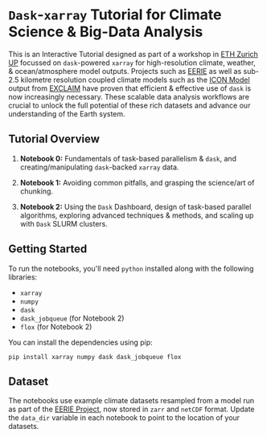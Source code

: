 # `Dask`-`xarray` Tutorial for Climate Science & Big-Data Analysis

This is an Interactive Tutorial designed as part of a workshop in [ETH Zurich UP](https://up.ethz.ch) focussed on `dask`-powered `xarray` for high-resolution climate, weather, & ocean/atmosphere model outputs. 
Projects such as [EERIE](https://eerie-project.eu) as well as sub-2.5 kilometre resolution coupled climate models such as the [ICON Model](https://www.icon-model.org) output from [EXCLAIM](https://exclaim.ethz.ch) have proven that efficient & effective use of `dask` is now increasingly necessary.
These scalable data analysis workflows are crucial to unlock the full potential of these rich datasets and advance our understanding of the Earth system.

## Tutorial Overview

1. **Notebook 0:** Fundamentals of task-based parallelism & `dask`, and creating/manipulating `dask`-backed `xarray` data.

2. **Notebook 1:** Avoiding common pitfalls, and grasping the science/art of chunking.

3. **Notebook 2:** Using the `Dask` Dashboard, design of task-based parallel algorithms, exploring advanced techniques & methods, and scaling up with `Dask` SLURM clusters.

## Getting Started

To run the notebooks, you'll need `python` installed along with the following libraries:
- `xarray`
- `numpy`
- `dask`
- `dask_jobqueue` (for Notebook 2)
- `flox` (for Notebook 2)

You can install the dependencies using pip:
```
pip install xarray numpy dask dask_jobqueue flox
```

## Dataset

The notebooks use example climate datasets resampled from a model run as part of the [EERIE Project](https://eerie-project.eu), now stored in `zarr` and `netCDF` format. Update the `data_dir` variable in each notebook to point to the location of your datasets.

